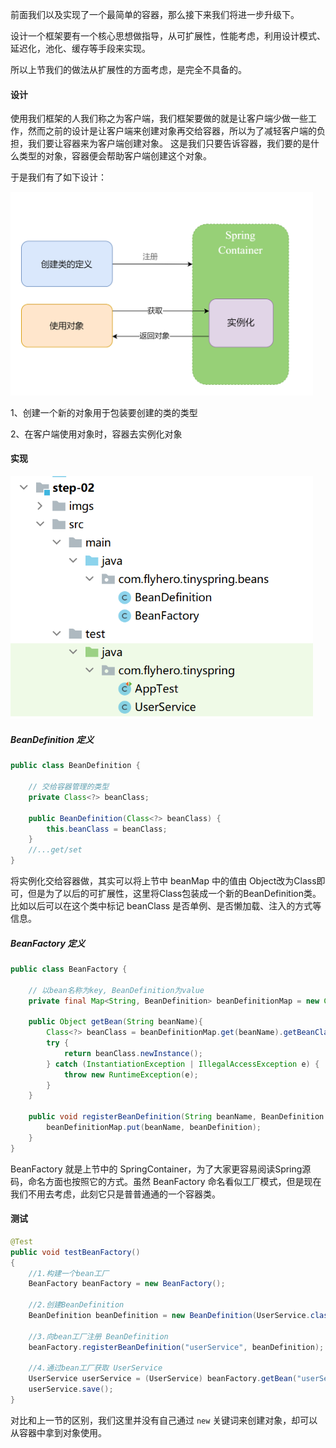 



前面我们以及实现了一个最简单的容器，那么接下来我们将进一步升级下。

设计一个框架要有一个核心思想做指导，从可扩展性，性能考虑，利用设计模式、延迟化，池化、缓存等手段来实现。

所以上节我们的做法从扩展性的方面考虑，是完全不具备的。



#### 设计

使用我们框架的人我们称之为客户端，我们框架要做的就是让客户端少做一些工作，然而之前的设计是让客户端来创建对象再交给容器，所以为了减轻客户端的负担，我们要让容器来为客户端创建对象。 这是我们只要告诉容器，我们要的是什么类型的对象，容器便会帮助客户端创建这个对象。

于是我们有了如下设计：

<img title="spring 容器" src="imgs/spring-step-2.png" alt="spring 容器" data-align="center" width="484">

1、创建一个新的对象用于包装要创建的类的类型



2、在客户端使用对象时，容器去实例化对象





#### 实现



<img title="spring 容器" src="imgs/step-2-arc.png" alt="spring 容器" data-align="center" width="484">



##### BeanDefinition 定义

```java
public class BeanDefinition {

    // 交给容器管理的类型
    private Class<?> beanClass;

    public BeanDefinition(Class<?> beanClass) {
        this.beanClass = beanClass;
    }
    //...get/set
}
```

将实例化交给容器做，其实可以将上节中 beanMap 中的值由 Object改为Class即可，但是为了以后的可扩展性，这里将Class包装成一个新的BeanDefinition类。比如以后可以在这个类中标记 beanClass 是否单例、是否懒加载、注入的方式等信息。



##### BeanFactory 定义

```java
public class BeanFactory {

    // 以bean名称为key, BeanDefinition为value
    private final Map<String, BeanDefinition> beanDefinitionMap = new ConcurrentHashMap<>();

    public Object getBean(String beanName){
        Class<?> beanClass = beanDefinitionMap.get(beanName).getBeanClass();
        try {
            return beanClass.newInstance();
        } catch (InstantiationException | IllegalAccessException e) {
            throw new RuntimeException(e);
        }
    }

    public void registerBeanDefinition(String beanName, BeanDefinition beanDefinition){
        beanDefinitionMap.put(beanName, beanDefinition);
    }
}
```



BeanFactory 就是上节中的 SpringContainer，为了大家更容易阅读Spring源码，命名方面也按照它的方式。虽然 BeanFactory 命名看似工厂模式，但是现在我们不用去考虑，此刻它只是普普通通的一个容器类。



#### 测试



```java
@Test
public void testBeanFactory()
{
    //1.构建一个bean工厂
    BeanFactory beanFactory = new BeanFactory();

    //2.创建BeanDefinition
    BeanDefinition beanDefinition = new BeanDefinition(UserService.class);

    //3.向bean工厂注册 BeanDefinition
    beanFactory.registerBeanDefinition("userService", beanDefinition);

    //4.通过bean工厂获取 UserService
    UserService userService = (UserService) beanFactory.getBean("userService");
    userService.save();
}
```



对比和上一节的区别，我们这里并没有自己通过 `new` 关键词来创建对象，却可以从容器中拿到对象使用。
